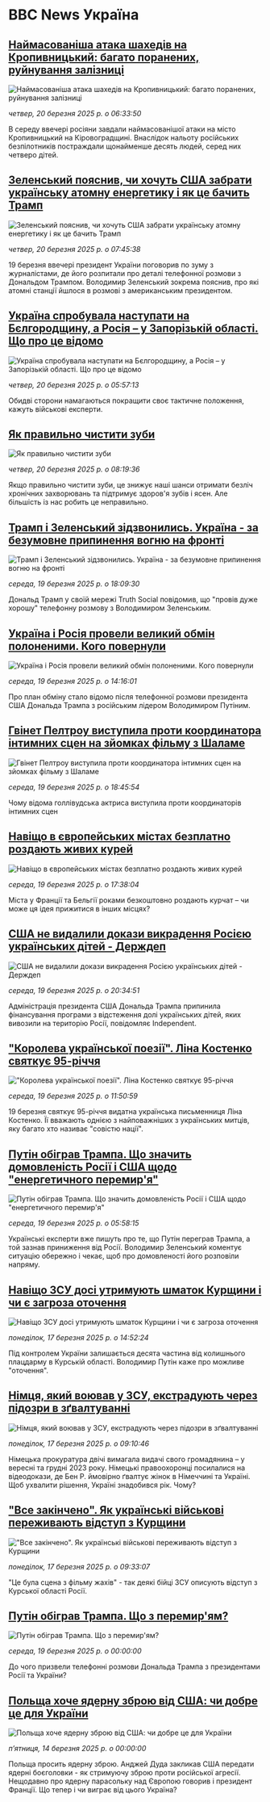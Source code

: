 # BBC News Україна## [Наймасованіша атака шахедів на Кропивницький: багато поранених, руйнування залізниці](https://www.bbc.com/ukrainian/articles/cx2ew0vkx55o?at_campaign=githubrss)![Наймасованіша атака шахедів на Кропивницький: багато поранених, руйнування залізниці](https://ichef.bbci.co.uk/ace/standard/240/cpsprodpb/d70a/live/b3f25a60-055c-11f0-b8d2-617de79a7a08.jpg)_четвер, 20 березня 2025 р. о 06:33:50_В середу ввечері росіяни завдали наймасованішої атаки на місто Кропивницький на Кіровоградщині. Внаслідок нальоту російських безпілотників постраждали щонайменше десять людей, серед них четверо дітей.## [Зеленський пояснив, чи хочуть США забрати українську атомну енергетику і як це бачить Трамп](https://www.bbc.com/ukrainian/articles/cwyjewpjxz7o?at_campaign=githubrss)![Зеленський пояснив, чи хочуть США забрати українську атомну енергетику і як це бачить Трамп](https://ichef.bbci.co.uk/ace/standard/240/cpsprodpb/4911/live/ab2f8140-055d-11f0-b8d2-617de79a7a08.jpg)_четвер, 20 березня 2025 р. о 07:45:38_19 березня ввечері президент України поговорив по зуму з журналістами, де його розпитали про деталі телефонної розмови з Дональдом Трампом. Володимир Зеленський зокрема пояснив, про які атомні станції йшлося в розмові з американським президентом.## [Україна спробувала наступати на Бєлгородщину, а Росія – у Запорізькій області. Що про це відомо](https://www.bbc.com/ukrainian/articles/c9q427vvd15o?at_campaign=githubrss)![Україна спробувала наступати на Бєлгородщину, а Росія – у Запорізькій області. Що про це відомо](https://ichef.bbci.co.uk/ace/standard/240/cpsprodpb/92f2/live/78454ea0-0561-11f0-88b7-5556e7b55c5e.jpg)_четвер, 20 березня 2025 р. о 05:57:13_Обидві сторони намагаються покращити своє тактичне положення, кажуть військові експерти.## [Як правильно чистити зуби](https://www.bbc.com/ukrainian/articles/cx2gk5jv14wo?at_campaign=githubrss)![Як правильно чистити зуби](https://ichef.bbci.co.uk/ace/standard/240/cpsprodpb/57c2/live/cb3cbc00-04cc-11f0-9d42-fd1949512f9c.jpg)_четвер, 20 березня 2025 р. о 08:19:36_Якщо правильно чистити зуби, це знижує наші шанси отримати безліч хронічних захворювань та підтримує здоров'я зубів і ясен. Але більшість із нас робить це неправильно.## [Трамп і Зеленський зідзвонились. Україна - за безумовне припинення вогню на фронті ](https://www.bbc.com/ukrainian/articles/cq5z1ejp870o?at_campaign=githubrss)![Трамп і Зеленський зідзвонились. Україна - за безумовне припинення вогню на фронті ](https://ichef.bbci.co.uk/ace/standard/240/cpsprodpb/72d9/live/eb10d430-04d1-11f0-9f2d-675a5bf1e8db.jpg)_середа, 19 березня 2025 р. о 18:09:30_Дональд Трамп у своїй мережі Truth Social повідомив, що "провів дуже хорошу" телефонну розмову з Володимиром Зеленським.## [Україна і Росія провели великий обмін полоненими. Кого повернули](https://www.bbc.com/ukrainian/articles/cy7x36d0g6eo?at_campaign=githubrss)![Україна і Росія провели великий обмін полоненими. Кого повернули](https://ichef.bbci.co.uk/ace/standard/240/cpsprodpb/a0bc/live/3daaab40-04cc-11f0-9d42-fd1949512f9c.jpg)_середа, 19 березня 2025 р. о 14:16:01_Про план обміну стало відомо після телефонної розмови президента США Дональда Трампа з російським лідером Володимиром Путіним.## [Гвінет Пелтроу виступила проти координатора інтимних сцен на зйомках фільму з Шаламе](https://www.bbc.com/ukrainian/articles/crrd80w1yy7o?at_campaign=githubrss)![Гвінет Пелтроу виступила проти координатора інтимних сцен на зйомках фільму з Шаламе](https://ichef.bbci.co.uk/ace/standard/240/cpsprodpb/f6ff/live/642437d0-04f1-11f0-94d4-6f954f5dcfa3.jpg)_середа, 19 березня 2025 р. о 18:45:54_Чому відома голлівудська актриса виступила проти координаторів інтимних сцен## [Навіщо в європейських містах безплатно роздають живих курей ](https://www.bbc.com/ukrainian/articles/c3372r8kxepo?at_campaign=githubrss)![Навіщо в європейських містах безплатно роздають живих курей ](https://ichef.bbci.co.uk/ace/standard/240/cpsprodpb/fb93/live/4f7d09e0-03f9-11f0-88b7-5556e7b55c5e.jpg)_середа, 19 березня 2025 р. о 17:38:04_Міста у Франції та Бельгії роками безкоштовно роздають курчат – чи може ця ідея прижитися в інших місцях?## [США не видалили докази викрадення Росією українських дітей - Держдеп](https://www.bbc.com/ukrainian/articles/cy4ley7d8pno?at_campaign=githubrss)![США не видалили докази викрадення Росією українських дітей - Держдеп](https://ichef.bbci.co.uk/ace/standard/240/cpsprodpb/0f80/live/1d3bcbf0-04c2-11f0-9d42-fd1949512f9c.jpg)_середа, 19 березня 2025 р. о 20:34:51_Адміністрація президента США Дональда Трампа припинила фінансування програми з відстеження долі українських дітей, яких вивозили на територію Росії, повідомляє Independent.## ["Королева української поезії". Ліна Костенко святкує 95-річчя](https://www.bbc.com/ukrainian/articles/cjryprj1ll0o?at_campaign=githubrss)!["Королева української поезії". Ліна Костенко святкує 95-річчя](https://ichef.bbci.co.uk/ace/standard/240/cpsprodpb/7d3f/live/a1d18dc0-04a7-11f0-b105-736ce33fe23a.jpg)_середа, 19 березня 2025 р. о 11:50:59_19 березня святкує 95-річчя видатна українська письменниця Ліна Костенко. Її вважають однією з найповажніших з українських митців, яку багато хто називає "совістю нації".## [Путін обіграв Трампа. Що значить домовленість Росії і США щодо "енергетичного перемир'я"](https://www.bbc.com/ukrainian/articles/c07z2xyn0vlo?at_campaign=githubrss)![Путін обіграв Трампа. Що значить домовленість Росії і США щодо "енергетичного перемир'я"](https://ichef.bbci.co.uk/ace/standard/240/cpsprodpb/9fb1/live/c27f89a0-0448-11f0-94d4-6f954f5dcfa3.jpg)_середа, 19 березня 2025 р. о 05:58:15_Українські експерти вже пишуть про те, що Путін переграв Трампа, а той зазнав  приниження від Росії. Володимир Зеленський коментує ситуацію обережно і чекає, щоб про домовленості його розповіли напряму.## [Навіщо ЗСУ досі утримують шматок Курщини і чи є загроза оточення](https://www.bbc.com/ukrainian/articles/cx28wzxye7jo?at_campaign=githubrss)![Навіщо ЗСУ досі утримують шматок Курщини і чи є загроза оточення](https://ichef.bbci.co.uk/ace/standard/240/cpsprodpb/b8f8/live/a55f5110-0336-11f0-a8b1-950887ddc6e5.jpg)_понеділок, 17 березня 2025 р. о 14:52:24_Під контролем України залишається десята частина від колишнього плацдарму в Курській області. Володимир Путін каже про можливе "оточення".## [Німця, який воював у ЗСУ, екстрадують через підозри в зґвалтуванні](https://www.bbc.com/ukrainian/articles/cly3ze7k1pvo?at_campaign=githubrss)![Німця, який воював у ЗСУ, екстрадують через підозри в зґвалтуванні](https://ichef.bbci.co.uk/ace/standard/240/cpsprodpb/0bb2/live/2a4495e0-fd9f-11ef-9e61-71ee71f26eb1.jpg)_понеділок, 17 березня 2025 р. о 09:10:46_Німецька прокуратура двічі вимагала видачі свого громадянина – у вересні та грудні 2023 року. Німецькі правоохоронці посилалися на відеодокази, де Бен Р. ймовірно ґвалтує жінок в Німеччині та Україні. 
Щоб ухвалити рішення, Україні знадобився рік. Чому?## ["Все закінчено". Як українські військові переживають відступ з Курщини](https://www.bbc.com/ukrainian/articles/cqx0l1019l2o?at_campaign=githubrss)!["Все закінчено". Як українські військові переживають відступ з Курщини](https://ichef.bbci.co.uk/ace/standard/240/cpsprodpb/1ea9/live/86359890-0303-11f0-a8b1-950887ddc6e5.jpg)_понеділок, 17 березня 2025 р. о 09:33:07_"Це була сцена з фільму жахів" - так деякі бійці ЗСУ описують відступ з Курської області Росії.## [Путін обіграв Трампа. Що з перемир'ям?](https://www.youtube.com/watch?v=DmlINzpDn2s?at_campaign=githubrss)![Путін обіграв Трампа. Що з перемир'ям?](https://ichef.bbci.co.uk/ace/standard/240/cpsprodpb/6837/live/244fcdb0-04ef-11f0-94d4-6f954f5dcfa3.jpg)_середа, 19 березня 2025 р. о 00:00:00_До чого призвели телефонні розмови Дональда Трампа з президентами Росії та України?## [Польща хоче ядерну зброю від США: чи добре це для України](https://youtube.com/live/XC7jGvEJQmY?at_campaign=githubrss)![Польща хоче ядерну зброю від США: чи добре це для України](https://ichef.bbci.co.uk/ace/standard/240/cpsprodpb/2119/live/ad0bbe10-00f9-11f0-b50e-9d086302645f.jpg)_пʼятниця, 14 березня 2025 р. о 00:00:00_Польща просить ядерну зброю. Анджей Дуда закликав США передати ядерні боєголовки - як стримуючу зброю проти російської агресії. Нещодавно про ядерну парасольку над Європою говорив і президент Франції. Що тепер і чи виграє від цього Україна?